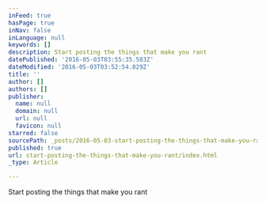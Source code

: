 ```yaml
---
inFeed: true
hasPage: true
inNav: false
inLanguage: null
keywords: []
description: Start posting the things that make you rant
datePublished: '2016-05-03T03:55:35.503Z'
dateModified: '2016-05-03T03:52:54.029Z'
title: ''
author: []
authors: []
publisher:
  name: null
  domain: null
  url: null
  favicon: null
starred: false
sourcePath: _posts/2016-05-03-start-posting-the-things-that-make-you-rant.md
published: true
url: start-posting-the-things-that-make-you-rant/index.html
_type: Article

---
```

Start posting the things that make you rant